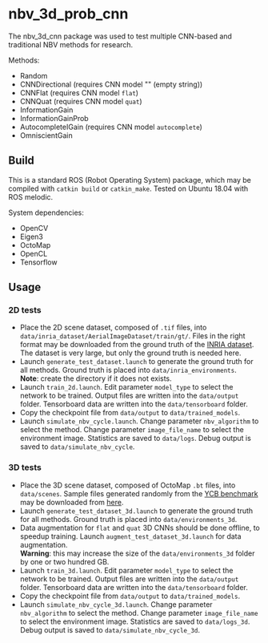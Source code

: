 nbv_3d_prob_cnn
===============

The nbv_3d_cnn package was used to test multiple CNN-based and traditional NBV methods for research.

Methods:

- Random
- CNNDirectional (requires CNN model "" (empty string))
- CNNFlat (requires CNN model `flat`)
- CNNQuat (requires CNN model `quat`)
- InformationGain
- InformationGainProb
- AutocompleteIGain (requires CNN model `autocomplete`)
- OmniscientGain

Build
-----

This is a standard ROS (Robot Operating System) package, which may be compiled with `catkin build` or `catkin_make`.
Tested on Ubuntu 18.04 with ROS melodic.

System dependencies:

- OpenCV
- Eigen3
- OctoMap
- OpenCL
- Tensorflow

Usage
-----

### 2D tests

- Place the 2D scene dataset, composed of `.tif` files, into `data/inria_dataset/AerialImageDataset/train/gt/`. Files in the right format may be downloaded from the ground truth of the [INRIA dataset](https://project.inria.fr/aerialimagelabeling/). The dataset is very large, but only the ground truth is needed here.
- Launch `generate_test_dataset.launch` to generate the ground truth for all methods. Ground truth is placed into `data/inria_environments`.<br />
  **Note**: create the directory if it does not exists.
- Launch `train_2d.launch`. Edit parameter `model_type` to select the network to be trained. Output files are written into the `data/output` folder. Tensorboard data are written into the `data/tensorboard` folder.
- Copy the checkpoint file from `data/output` to `data/trained_models`.
- Launch `simulate_nbv_cycle.launch`. Change parameter `nbv_algorithm` to select the method. Change parameter `image_file_name` to select the environment image. Statistics are saved to `data/logs`. Debug output is saved to `data/simulate_nbv_cycle`.

### 3D tests

- Place the 3D scene dataset, composed of OctoMap `.bt` files, into `data/scenes`. Sample files generated randomly from the [YCB benchmark](https://www.ycbbenchmarks.com/) may be downloaded from [here](http://rimlab.ce.unipr.it/~rmonica/nbv_3d_cnn_generated_scenes_3d.zip).
- Launch `generate_test_dataset_3d.launch` to generate the ground truth for all methods. Ground truth is placed into `data/environments_3d`.
- Data augmentation for `flat` and `quat` 3D CNNs should be done offline, to speedup training. Launch `augment_test_dataset_3d.launch` for data augmentation.<br />**Warning**: this may increase the size of the `data/environments_3d` folder by one or two hundred GB.
- Launch `train_3d.launch`. Edit parameter `model_type` to select the network to be trained. Output files are written into the `data/output` folder. Tensorboard data are written into the `data/tensorboard` folder.
- Copy the checkpoint file from `data/output` to `data/trained_models`.
- Launch `simulate_nbv_cycle_3d.launch`. Change parameter `nbv_algorithm` to select the method. Change parameter `image_file_name` to select the environment image. Statistics are saved to `data/logs_3d`. Debug output is saved to `data/simulate_nbv_cycle_3d`.

